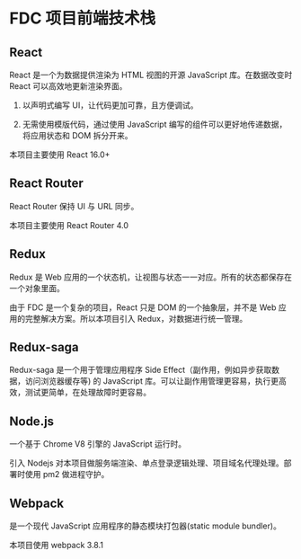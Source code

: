# FDC 项目前端技术栈

## React

React 是一个为数据提供渲染为 HTML 视图的开源 JavaScript 库。在数据改变时 React 可以高效地更新渲染界面。

1. 以声明式编写 UI，让代码更加可靠，且方便调试。

2. 无需使用模版代码，通过使用 JavaScript 编写的组件可以更好地传递数据，将应用状态和 DOM 拆分开来。

本项目主要使用 React 16.0+

## React Router

React Router 保持 UI 与 URL 同步。

本项目主要使用 React Router 4.0

## Redux

Redux 是 Web 应用的一个状态机，让视图与状态一一对应。所有的状态都保存在一个对象里面。

由于 FDC 是一个复杂的项目，React 只是 DOM 的一个抽象层，并不是 Web 应用的完整解决方案。所以本项目引入 Redux，对数据进行统一管理。

## Redux-saga

Redux-saga 是一个用于管理应用程序 Side Effect（副作用，例如异步获取数据，访问浏览器缓存等) 的 JavaScript 库。可以让副作用管理更容易，执行更高效，测试更简单，在处理故障时更容易。

## Node.js

一个基于 Chrome V8 引擎的 JavaScript 运行时。

引入 Nodejs 对本项目做服务端渲染、单点登录逻辑处理、项目域名代理处理。部署时使用 pm2 做进程守护。

## Webpack

是一个现代 JavaScript 应用程序的静态模块打包器(static module bundler)。

本项目使用 webpack 3.8.1
